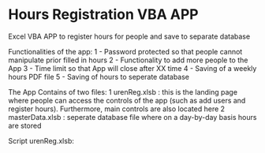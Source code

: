 # Hours Registration VBA APP
Excel VBA APP to register hours for people and save to separate database

Functionalities of the app:
  1 - Password protected so that people cannot manipulate prior filled in hours
  2 - Functionality to add more people to the App 
  3 - Time limit so that App will close after XX time 
  4 - Saving of a weekly hours PDF file
  5 - Saving of hours to seperate database 
  
The App Contains of two files: 
1 urenReg.xlsb : this is the landing page where people can access the controls of the app (such as add users and register hours). Furthermore, main controls are also located here
2 masterData.xlsb : seperate database file where on a day-by-day basis hours are stored 


Script urenReg.xlsb:


